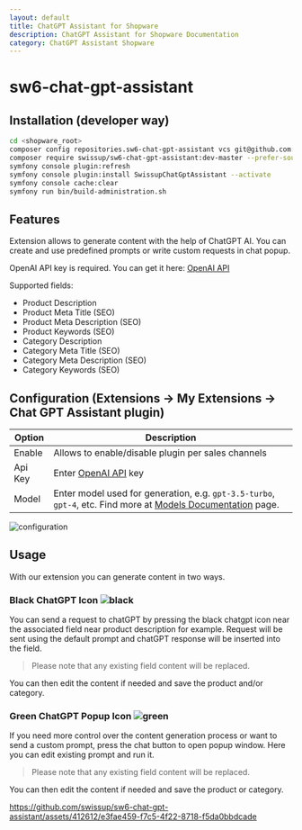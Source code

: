 ```yaml
---
layout: default
title: ChatGPT Assistant for Shopware
description: ChatGPT Assistant for Shopware Documentation
category: ChatGPT Assistant Shopware
---
```


# sw6-chat-gpt-assistant

## Installation (developer way)

```bash
cd <shopware_root>
composer config repositories.sw6-chat-gpt-assistant vcs git@github.com:swissup/sw6-chat-gpt-assistant.git
composer require swissup/sw6-chat-gpt-assistant:dev-master --prefer-source
symfony console plugin:refresh
symfony console plugin:install SwissupChatGptAssistant --activate
symfony console cache:clear
symfony run bin/build-administration.sh
```
## Features

Extension allows to generate content with the help of ChatGPT AI. You can create and use predefined prompts or write custom requests in chat popup.

OpenAI API key is required. You can get it here: [OpenAI API](https://platform.openai.com/account/api-keys)

Supported fields:

 -  Product Description
 -  Product Meta Title (SEO)
 -  Product Meta Description (SEO)
 -  Product Keywords (SEO)
 -  Category Description
 -  Category Meta Title (SEO)
 -  Category Meta Description (SEO)
 -  Category Keywords (SEO)


## Configuration  (Extensions -> My Extensions -> Chat GPT Assistant plugin)

Option  | Description
--------|--------------------------------------------------
Enable  | Allows to enable/disable plugin per sales channels
Api Key | Enter [OpenAI API](https://platform.openai.com/account/api-keys) key
Model   | Enter model used for generation, e.g. `gpt-3.5-turbo`, `gpt-4`, etc. Find more at [Models Documentation](https://platform.openai.com/docs/models) page.

![configuration](https://github.com/swissup/sw6-chat-gpt-assistant/assets/412612/9f6c6b77-81d1-4c61-8073-95960de0d8af)

## Usage

With our extension you can generate content in two ways.

### Black ChatGPT Icon ![black](https://github.com/swissup/sw6-chat-gpt-assistant/assets/412612/ee8d5083-6f87-4ffe-82fb-5bb29f553690)

You can send a request to chatGPT by pressing the black chatgpt icon near the associated field  near product description for example.
Request will be sent using the default prompt and chatGPT response will be inserted into the field.
> Please note that any existing field content will be replaced.

You can then edit the content if needed and save the product and/or category.

### Green ChatGPT Popup Icon ![green](https://github.com/swissup/sw6-chat-gpt-assistant/assets/412612/21ce5b67-075d-42af-92ff-4a1c628b553a)

If you need more control over the content generation process or want to send a custom prompt, press the chat button to open popup window.
Here you can edit existing prompt and run it.
> Please note that any existing field content will be replaced.

You can then edit the content if needed and save the product or category.


https://github.com/swissup/sw6-chat-gpt-assistant/assets/412612/e3fae459-f7c5-4f22-8718-f5da0bbdcade
